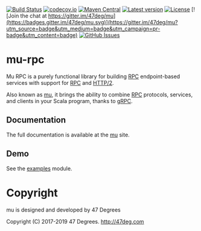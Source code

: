 
[comment]: # (Start Badges)

[![Build Status](https://travis-ci.org/higherkindness/mu.svg?branch=master)](https://travis-ci.org/higherkindness/mu) [![codecov.io](http://codecov.io/gh/higherkindness/mu/branch/master/graph/badge.svg)](http://codecov.io/gh/higherkindness/mu) [![Maven Central](https://img.shields.io/badge/maven%20central-0.18.3-green.svg)](https://oss.sonatype.org/#nexus-search;gav~io.higherkindness~mu*) [![Latest version](https://img.shields.io/badge/mu-0.18.3-green.svg)](https://index.scala-lang.org/higherkindness/mu) [![License](https://img.shields.io/badge/license-Apache%202-blue.svg)](https://raw.githubusercontent.com/higherkindness/mu/master/LICENSE) [![Join the chat at https://gitter.im/47deg/mu](https://badges.gitter.im/47deg/mu.svg)](https://gitter.im/47deg/mu?utm_source=badge&utm_medium=badge&utm_campaign=pr-badge&utm_content=badge) [![GitHub Issues](https://img.shields.io/github/issues/higherkindness/mu.svg)](https://github.com/higherkindness/mu/issues)

[comment]: # (End Badges)

# mu-rpc

Mu RPC is a purely functional library for building [RPC] endpoint-based services with support for [RPC] and [HTTP/2].

Also known as [mu], it brings the ability to combine [RPC] protocols, services, and clients in your Scala program, thanks to [gRPC].

## Documentation

The full documentation is available at the [mu](https://higherkindness.github.io/mu) site.

## Demo

See the [examples](/modules/examples) module.

[RPC]: https://en.wikipedia.org/wiki/Remote_procedure_call
[HTTP/2]: https://http2.github.io/
[gRPC]: https://grpc.io/
[mu]: https://higherkindness.github.io/mu/
[frees-config]: http://frees.io/docs/patterns/config/

[comment]: # (Start Copyright)
# Copyright

mu is designed and developed by 47 Degrees

Copyright (C) 2017-2019 47 Degrees. <http://47deg.com>

[comment]: # (End Copyright)